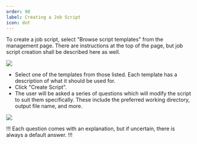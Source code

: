```yaml
---
order: 90
label: Creating a Job Script
icon: dot
---
```


To create a job script, select "Browse script templates" from the management page. There are instructions at the top of the page, but job script creation shall be described here as well.

![](/images/flight_web_jobmanager_creation.png)

- Select one of the templates from those listed. Each template has a description of what it should be used for.
- Click "Create Script".
- The user will be asked a series of questions which will modify the script to suit them specifically. These include the preferred working directory, output file name, and more.

![](/images/flight_web_jobmanager_creation_question.png)

!!!
Each question comes with an explanation, but if uncertain, there is always a default answer.
!!!
